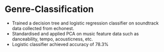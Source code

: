 # Genre-Classification

- Trained a decision tree and logistic regression classifier on soundtrack data collected from echonest.
- Standardised and applied PCA on music feature data such as danceability, tempo, acousticness, etc.
- Logistic classifier achieved accuracy of 78.3%

